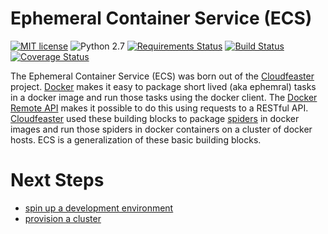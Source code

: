 # Ephemeral Container Service (ECS)
[![MIT license](http://img.shields.io/badge/license-MIT-brightgreen.svg)](http://opensource.org/licenses/MIT)
![Python 2.7](https://img.shields.io/badge/python-2.7-FFC100.svg?style=flat)
[![Requirements Status](https://requires.io/github/simonsdave/ecs/requirements.svg?branch=master)](https://requires.io/github/simonsdave/ecs/requirements/?branch=master)
[![Build Status](https://travis-ci.org/simonsdave/ecs.svg?branch=master)](https://travis-ci.org/simonsdave/ecs)
[![Coverage Status](https://coveralls.io/repos/github/simonsdave/ecs/badge.svg?branch=master)](https://coveralls.io/github/simonsdave/ecs?branch=master)

The Ephemeral Container Service (ECS) was born out of
the [Cloudfeaster](https://github.com/simonsdave/cloudfeaster.git) project.
[Docker](https://www.docker.com/) makes it easy to package
short lived (aka ephemral) tasks in a docker image and run
those tasks using the docker client.
The [Docker Remote API](https://docs.docker.com/engine/reference/api/docker_remote_api/)
makes it possible to do this using requests to a RESTful API.
[Cloudfeaster](https://github.com/simonsdave/cloudfeaster.git) used
these building blocks to package [spiders](https://en.wikipedia.org/wiki/Web_crawler)
in docker images and run those spiders in docker containers on a cluster of docker hosts.
ECS is a generalization of these basic building blocks.

# Next Steps

* [spin up a development environment](dev_env)
* [provision a cluster](docs/provisioning.md)
